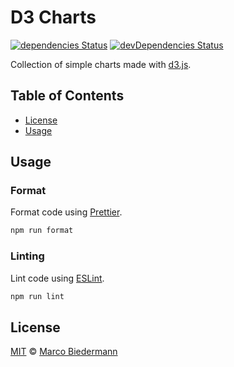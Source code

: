 # D3 Charts

[![dependencies Status](https://img.shields.io/david/marcobiedermann/d3-charts)](https://david-dm.org/marcobiedermann/d3-charts)
[![devDependencies Status](https://img.shields.io/david/dev/marcobiedermann/d3-charts)](https://david-dm.org/marcobiedermann/d3-charts?type=dev)

Collection of simple charts made with [d3.js](https://d3js.org/).

## Table of Contents

- [License](#license)
- [Usage](#usage)

## Usage

### Format

Format code using [Prettier](https://prettier.io/).

```sh
npm run format
```

### Linting

Lint code using [ESLint](https://eslint.org/).

```sh
npm run lint
```

## License

[MIT](LICENSE) © [Marco Biedermann](https://github.com/marcobiedermann)
